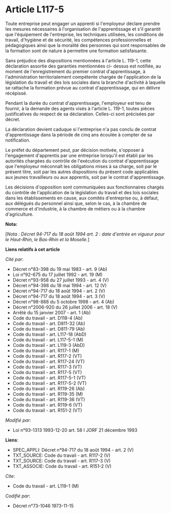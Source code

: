 # Article L117-5

Toute entreprise peut engager un apprenti si l'employeur déclare prendre les mesures nécessaires à l'organisation de
l'apprentissage et s'il garantit que l'équipement de l'entreprise, les techniques utilisées, les conditions de travail,
d'hygiène et de sécurité, les compétences professionnelles et pédagogiques ainsi que la moralité des personnes qui sont
responsables de la formation sont de nature à permettre une formation satisfaisante.

Sans préjudice des dispositions mentionnées à l'article L. 119-1, cette déclaration assortie des garanties mentionnées ci-
dessus est notifiée, au moment de l'enregistrement du premier contrat d'apprentissage, à l'administration territorialement
compétente chargée de l'application de la législation du travail et des lois sociales dans la branche d'activité à laquelle
se rattache la formation prévue au contrat d'apprentissage, qui en délivre récépissé.

Pendant la durée du contrat d'apprentissage, l'employeur est tenu de fournir, à la demande des agents visés à l'article L.
119-1, toutes pièces justificatives du respect de sa déclaration. Celles-ci sont précisées par décret.

La déclaration devient caduque si l'entreprise n'a pas conclu de contrat d'apprentissage dans la période de cinq ans écoulée
à compter de sa notification.

Le préfet du département peut, par décision motivée, s'opposer à l'engagement d'apprentis par une entreprise lorsqu'il est
établi par les autorités chargées du contrôle de l'exécution du contrat d'apprentissage que l'employeur méconnaît les
obligations mises à sa charge, soit par le présent titre, soit par les autres dispositions du présent code applicables aux
jeunes travailleurs ou aux apprentis, soit par le contrat d'apprentissage.

Les décisions d'opposition sont communiquées aux fonctionnaires chargés du contrôle de l'application de la législation du
travail et des lois sociales dans les établissements en cause, aux comités d'entreprise ou, à défaut, aux délégués du
personnel ainsi que, selon le cas, à la chambre de commerce et d'industrie, à la chambre de métiers ou à la chambre
d'agriculture.

**Nota:**

[*Nota : Décret 94-717 du 18 août 1994 art. 2 : date d'entrée en vigueur pour le Haut-Rhin, le Bas-Rhin et la Moselle.*]

**Liens relatifs à cet article**

_Cité par_:

  - Décret n°83-398 du 19 mai 1983 - art. 9 (Ab)
  - Loi n°92-675 du 17 juillet 1992 - art. 19 (M)
  - Décret n°93-958 du 27 juillet 1993 - art. 4 (V)
  - Décret n°94-398 du 18 mai 1994 - art. 12 (V)
  - Décret n°94-717 du 18 août 1994 - art. 2 (V)
  - Décret n°94-717 du 18 août 1994 - art. 3 (V)
  - Décret n°98-888 du 5 octobre 1998 - art. 4 (Ab)
  - Décret n°2006-920 du 26 juillet 2006 - art. 18 (V)
  - Arrêté du 15 janvier 2007 - art. 1 (Ab)
  - Code du travail - art. D118-4 (Ab)
  - Code du travail - art. D811-32 (Ab)
  - Code du travail - art. D811-79 (Ab)
  - Code du travail - art. L117-18 (AbD)
  - Code du travail - art. L117-5-1 (M)
  - Code du travail - art. L119-3 (AbD)
  - Code du travail - art. R117-1 (M)
  - Code du travail - art. R117-2 (VT)
  - Code du travail - art. R117-24 (VT)
  - Code du travail - art. R117-3 (VT)
  - Code du travail - art. R117-5 (VT)
  - Code du travail - art. R117-5-1 (VT)
  - Code du travail - art. R117-5-2 (VT)
  - Code du travail - art. R119-26 (Ab)
  - Code du travail - art. R119-35 (M)
  - Code du travail - art. R119-36 (VT)
  - Code du travail - art. R119-6 (VT)
  - Code du travail - art. R151-2 (VT)

_Modifié par_:

  - Loi n°93-1313 1993-12-20 art. 58 I JORF 21 décembre 1993

**Liens**:

  - SPEC_APPLI: Décret n°94-717 du 18 août 1994 - art. 2 (V)
  - TXT_SOURCE: Code du travail - art. R117-2 (V)
  - TXT_SOURCE: Code du travail - art. R117-3 (V)
  - TXT_ASSOCIE: Code du travail - art. R151-2 (V)

_Cite_:

  - Code du travail - art. L119-1 (M)

_Codifié par_:

  - Décret n°73-1046 1973-11-15
